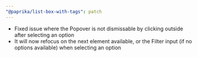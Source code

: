 ```yaml
---
"@paprika/list-box-with-tags": patch
---
```


- Fixed issue where the Popover is not dismissable by clicking outside after selecting an option
- It will now refocus on the next element available, or the Filter input (if no options available) when selecting an option
